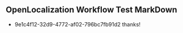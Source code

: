 ## OpenLocalization Workflow Test MarkDown
* 9e1c4f12-32d9-4772-af02-796bc7fb91d2 
thanks!<!--HONumber=Mar16_HO2-->
